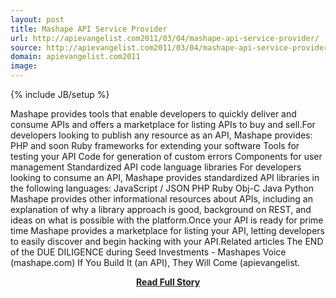 ```yaml
---
layout: post
title: Mashape API Service Provider
url: http://apievangelist.com2011/03/04/mashape-api-service-provider/
source: http://apievangelist.com2011/03/04/mashape-api-service-provider/
domain: apievangelist.com2011
image: 
---
```

{% include JB/setup %}<p>Mashape provides tools that enable developers to quickly deliver and consume APIs and offers a marketplace for listing APIs to buy and sell.For developers looking to publish any resource as an API, Mashape provides: PHP and soon Ruby frameworks for extending your software Tools for testing your API Code for generation of custom errors Components for user management Standardized API code language libraries For developers looking to consume an API, Mashape provides standardized API libraries in the following languages: JavaScript / JSON PHP Ruby Obj-C Java Python Mashape provides other informational resources about APIs, including an explanation of why a library approach is good, background on REST, and ideas on what is possible with the platform.Once your API is ready for prime time Mashape provides a marketplace for listing your API, letting developers to easily discover and begin hacking with your API.Related articles The END of the DUE DILIGENCE during Seed Investments - Mashapes Voice (mashape.com) If You Build It (an API), They Will Come (apievangelist.</p>
<center><p><a href="http://apievangelist.com2011/03/04/mashape-api-service-provider/" style='padding:25px; font-sze:18px; font-weight: bold;'>Read Full Story</a></p></center>
